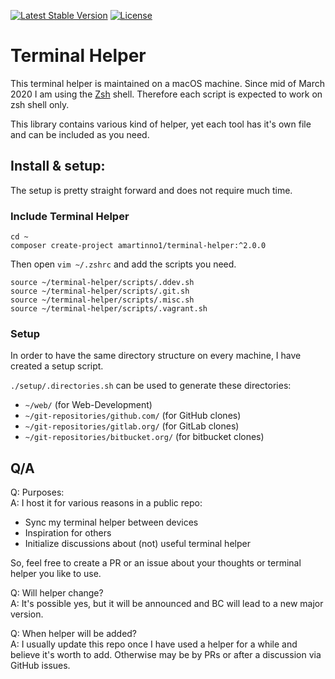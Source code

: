 [![Latest Stable Version](https://poser.pugx.org/amartinno1/terminal-helper/v/stable)](https://packagist.org/packages/amartinno1/terminal-helper)
[![License](https://poser.pugx.org/amartinno1/terminal-helper/license)](https://packagist.org/packages/amartinno1/terminal-helper)

# Terminal Helper

This terminal helper is maintained on a macOS machine.
Since mid of March 2020 I am using the [Zsh](http://www.zsh.org/) shell.
Therefore each script is expected to work on zsh shell only.

This library contains various kind of helper, yet each tool has it's own file
and can be included as you need.

## Install & setup:

The setup is pretty straight forward and does not require much time.

### Include Terminal Helper

```
cd ~
composer create-project amartinno1/terminal-helper:^2.0.0
```

Then open `vim ~/.zshrc` and add the scripts you need.

```
source ~/terminal-helper/scripts/.ddev.sh
source ~/terminal-helper/scripts/.git.sh
source ~/terminal-helper/scripts/.misc.sh
source ~/terminal-helper/scripts/.vagrant.sh
```

### Setup

In order to have the same directory structure on every machine, I have created a setup script.

`./setup/.directories.sh` can be used to generate these directories:
* `~/web/` (for Web-Development)
* `~/git-repositories/github.com/` (for GitHub clones)
* `~/git-repositories/gitlab.org/` (for GitLab clones)
* `~/git-repositories/bitbucket.org/` (for bitbucket clones)

## Q/A

Q: Purposes:  
A: I host it for various reasons in a public repo:  
* Sync my terminal helper between devices
* Inspiration for others
* Initialize discussions about (not) useful terminal helper

So, feel free to create a PR or an issue about your thoughts or terminal helper you like to use.

Q: Will helper change?  
A: It's possible yes, but it will be announced and BC will lead to a new major version.

Q: When helper will be added?  
A: I usually update this repo once I have used a helper for a while and believe it's worth to add.
Otherwise may be by PRs or after a discussion via GitHub issues.
